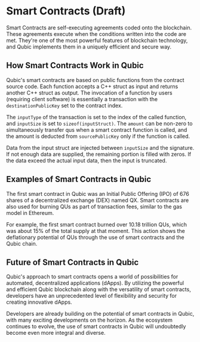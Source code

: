# Smart Contracts (Draft)

Smart Contracts are self-executing agreements coded onto the blockchain. These agreements execute when the conditions written into the code are met. They're one of the most powerful features of blockchain technology, and Qubic implements them in a uniquely efficient and secure way.

## How Smart Contracts Work in Qubic

Qubic's smart contracts are based on public functions from the contract source code. Each function accepts a C++ struct as input and returns another C++ struct as output. The invocation of a function by users (requiring client software) is essentially a transaction with the `destinationPublicKey` set to the contract index.

The `inputType` of the transaction is set to the index of the called function, and `inputSize` is set to `sizeof(inputStruct)`. The `amount` can be non-zero to simultaneously transfer qus when a smart contract function is called, and the amount is deducted from `sourcePublicKey` only if the function is called.

Data from the input struct are injected between `inputSize` and the signature. If not enough data are supplied, the remaining portion is filled with zeros. If the data exceed the actual input data, then the input is truncated.

## Examples of Smart Contracts in Qubic

The first smart contract in Qubic was an Initial Public Offering (IPO) of 676 shares of a decentralized exchange (DEX) named QX. Smart contracts are also used for burning QUs as part of transaction fees, similar to the gas model in Ethereum. 

For example, the first smart contract burned over 10.18 trillion QUs, which was about 15% of the total supply at that moment. This action shows the deflationary potential of QUs through the use of smart contracts and the Qubic chain.

## Future of Smart Contracts in Qubic

Qubic's approach to smart contracts opens a world of possibilities for automated, decentralized applications (dApps). By utilizing the powerful and efficient Qubic blockchain along with the versatility of smart contracts, developers have an unprecedented level of flexibility and security for creating innovative dApps.

Developers are already building on the potential of smart contracts in Qubic, with many exciting developments on the horizon. As the ecosystem continues to evolve, the use of smart contracts in Qubic will undoubtedly become even more integral and diverse.
